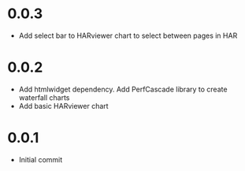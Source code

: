# 0.0.3
* Add select bar to HARviewer chart to select between pages in HAR

# 0.0.2
* Add htmlwidget dependency. Add PerfCascade library to create waterfall charts
* Add basic HARviewer chart


# 0.0.1
* Initial commit
